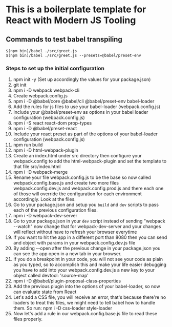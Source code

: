 # This is a boilerplate template for React with Modern JS Tooling

## Commands to test babel transpiling

```
$(npm bin)/babel ./src/greet.js
$(npm bin)/babel ./src/greet.js --presets=@babel/preset-env

```

### Steps to set up the initial configuration

1. npm init -y (Set up accordingly the values for your package.json)
2. git init
3. npm i -D webpack webpack-cli
4. Create webpack.config.js
5. npm i -D @babel/core @babel/cli @babel/preset-env babel-loader
6. Add the rules for js files to use your babel-loader (webpack.config.js)
7. Include your @babel/preset-env as options in your babel loader configuration (webpack.config.js)
8. npm i -S react react-dom prop-types
9. npm i -D @babel/preset-react
10. Include your react preset as part of the options of your babel-loader configuration (webpack.config.js)
11. npm run build
12. npm i -D html-webpack-plugin
13. Create an index.html under src directory then configure your webpack.config to add the html-webpack-plugin and set the template to that file src/index.html
14. npm i -D webpack-merge
15. Rename your file webpack.config.js to be the base so now called webpack.config.base.js and create two more files webpack.config.dev.js and webpack.config.prod.js and there each one of those will override the configuration for each environment accordingly. Look at the files.
16. Go to your package.json and setup you `build` and `dev` scripts to pass each of the previous configuration files.
17. npm i -D webpack-dev-server
18. Go to your package.json in your `dev` script instead of sending "webpack --watch" now change that for webpack-dev-server and your changes will reflect without have to refresh your browser everytime
19. If you want to hit the app in a different port than 8080 then you can send and object with params in your webpack.config.dev.js file
20. By adding --open after the previous change in your package.json you can see the app open in a new tab in your browser.
21. If you do a breakpoint in your code, you will not see your code as plain as you typed, so to accomplish this and make your life easier debugging you have to add into your webpack.config.dev.js a new key to your object called devtool: 'source-map'
22. npm i -D @babel/plugin-proposal-class-properties
23. Add the previous plugin into the options of your babel-loader, so now can evaluate state from React
24. Let's add a CSS file, you will receive an error, that's because there're no loaders to treat this files, we might need to tell babel how to handle them. So run: npm i -D css-loader style-loader
25. Now let's add a rule in our webpack.config.base.js file to read these files properly.
